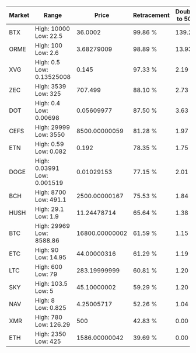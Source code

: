 | Market | Range | Price| Retracement | Doubles to 50% |
| --- | --- | --- | --- | --- |
| BTX | High: 10000<br />Low: 22.5 | 36.0002 | 99.86 % | 139.20 |
| ORME | High: 100<br />Low: 2.6 | 3.68279009 | 98.89 % | 13.93 |
| XVG | High: 0.5<br />Low: 0.13525008 | 0.145 | 97.33 % | 2.19 |
| ZEC | High: 3539<br />Low: 325 | 707.499 | 88.10 % | 2.73 |
| DOT | High: 0.4<br />Low: 0.00698 | 0.05609977 | 87.50 % | 3.63 |
| CEFS | High: 29999<br />Low: 3550 | 8500.00000059 | 81.28 % | 1.97 |
| ETN | High: 0.59<br />Low: 0.082 | 0.192 | 78.35 % | 1.75 |
| DOGE | High: 0.03991<br />Low: 0.001519 | 0.01029153 | 77.15 % | 2.01 |
| BCH | High: 8700<br />Low: 491.1 | 2500.00000167 | 75.53 % | 1.84 |
| HUSH | High: 29.1<br />Low: 1.9 | 11.24478714 | 65.64 % | 1.38 |
| BTC | High: 29969<br />Low: 8588.86 | 16800.00000002 | 61.59 % | 1.15 |
| ETC | High: 90<br />Low: 14.95 | 44.00000316 | 61.29 % | 1.19 |
| LTC | High: 600<br />Low: 79 | 283.19999999 | 60.81 % | 1.20 |
| SKY | High: 103.5<br />Low: 5 | 45.10000002 | 59.29 % | 1.20 |
| NAV | High: 8<br />Low: 0.825 | 4.25005717 | 52.26 % | 1.04 |
| XMR | High: 780<br />Low: 126.29 | 500 | 42.83 % | 0.00 |
| ETH | High: 2350<br />Low: 425 | 1586.00000042 | 39.69 % | 0.00 |
